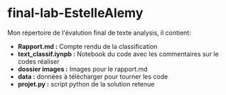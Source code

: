 # final-lab-EstelleAlemy

Mon répertoire de l'évalution final de texte analysis, il contient:
* **Rapport.md :**  Compte rendu de la classification
* **text_classif.iynpb :** Notebook du code avec les commentaires sur le codes réaliser
* **dossier images :** Images pour le rapport.md
* **data :** données à télécharger pour tourner les code
* **projet.py :** script python de la solution retenue
